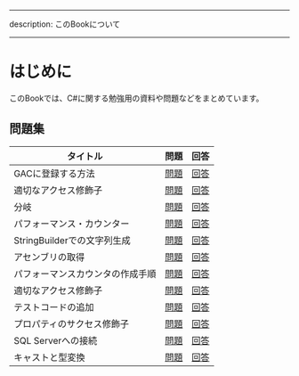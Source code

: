 ------------  ----------------
description:  このBookについて
------------  ----------------

# はじめに

このBookでは、C\#に関する勉強用の資料や問題などをまとめています。

## 問題集

|             タイトル             |            問題            |            回答            |
| -------------------------------- | :------------------------: | :------------------------: |
| GACに登録する方法                | [問題](questions/001-1.md) | [回答](questions/001-2.md) |
| 適切なアクセス修飾子             | [問題](questions/002-1.md) | [回答](questions/002-2.md) |
| 分岐                             | [問題](questions/003-1.md) | [回答](questions/003-2.md) |
| パフォーマンス・カウンター       | [問題](questions/004-1.md) | [回答](questions/004-2.md) |
| StringBuilderでの文字列生成      | [問題](questions/005-1.md) | [回答](questions/005-2.md) |
| アセンブリの取得                 | [問題](questions/006-1.md) | [回答](questions/006-2.md) |
| パフォーマンスカウンタの作成手順 | [問題](questions/007-1.md) | [回答](questions/007-2.md) |
| 適切なアクセス修飾子             | [問題](questions/008-1.md) | [回答](questions/008-2.md) |
| テストコードの追加               | [問題](questions/009-1.md) | [回答](questions/009-2.md) |
| プロパティのサクセス修飾子       | [問題](questions/010-1.md) | [回答](questions/010-2.md) |
| SQL Serverへの接続               | [問題](questions/011-1.md) | [回答](questions/011-2.md) |
| キャストと型変換                 | [問題](questions/012-1.md) | [回答](questions/012-2.md) |
